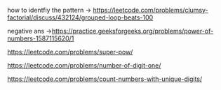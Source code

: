 how to identfiy the pattern -> https://leetcode.com/problems/clumsy-factorial/discuss/432124/grouped-loop-beats-100

negative ans ->https://practice.geeksforgeeks.org/problems/power-of-numbers-1587115620/1

https://leetcode.com/problems/super-pow/

https://leetcode.com/problems/number-of-digit-one/

https://leetcode.com/problems/count-numbers-with-unique-digits/
